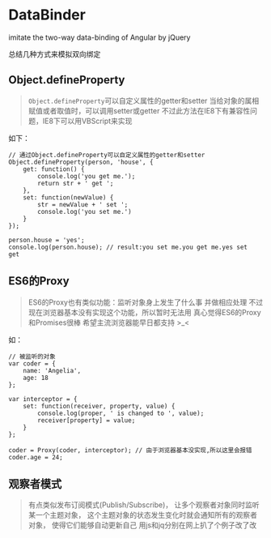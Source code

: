 # DataBinder
imitate the two-way data-binding of Angular by jQuery

总结几种方式来模拟双向绑定

## Object.defineProperty

> `Object.defineProperty`可以自定义属性的getter和setter
> 当给对象的属相赋值或者取值时，可以调用setter或getter
> 不过此方法在IE8下有兼容性问题，IE8下可以用VBScript来实现

如下：

~~~
// 通过Object.defineProperty可以自定义属性的getter和setter
Object.defineProperty(person, 'house', {
	get: function() {
		console.log('you get me.');
		return str + ' get ';
	},
	set: function(newValue) {
		str = newValue + ' set ';
		console.log('you set me.')
	}
});

person.house = 'yes'; 
console.log(person.house); // result:you set me.you get me.yes set  get
~~~

## ES6的Proxy

> ES6的Proxy也有类似功能：监听对象身上发生了什么事
> 并做相应处理
> 不过现在浏览器基本没有实现这个功能，所以暂时无法用
> 真心觉得ES6的Proxy和Promises很棒 
> 希望主流浏览器能早日都支持 >_<

如：

~~~
// 被监听的对象
var coder = {
	name: 'Angelia',
	age: 18
};

var interceptor = {
	set: function(receiver, property, value) {
		console.log(proper, ' is changed to ', value);
		receiver[property] = value;
	}
};

coder = Proxy(coder, interceptor); // 由于浏览器基本没实现,所以这里会报错
coder.age = 24;
~~~


## 观察者模式

> 有点类似发布订阅模式(Publish/Subscribe)，
> 让多个观察者对象同时监听某一个主题对象，
> 这个主题对象的状态发生变化时就会通知所有的观察者对象，
> 使得它们能够自动更新自己
> 用js和jq分别在网上扒了个例子改了改

